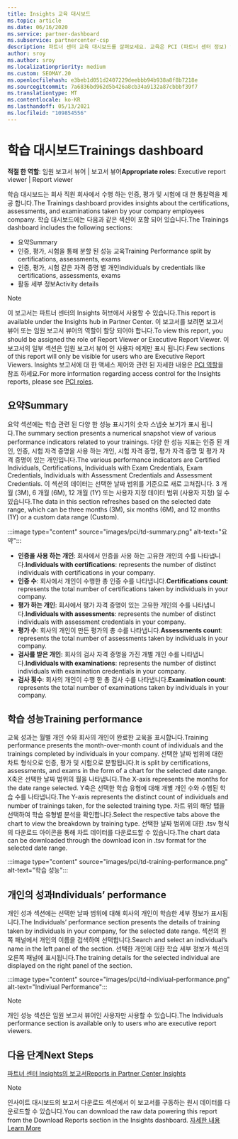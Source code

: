 ```yaml
---
title: Insights 교육 대시보드
ms.topic: article
ms.date: 06/16/2020
ms.service: partner-dashboard
ms.subservice: partnercenter-csp
description: 파트너 센터 교육 대시보드를 살펴보세요. 교육은 PCI (파트너 센터 정보) 영역에서 사용할 수 있는 보고서 중 하나입니다.
author: sroy
ms.author: sroy
ms.localizationpriority: medium
ms.custom: SEOMAY.20
ms.openlocfilehash: e3beb1d051d2407229deebbb94b938a8f8b7218e
ms.sourcegitcommit: 7a6836bd962d5b426a8cb34a9132a87cbbbf39f7
ms.translationtype: MT
ms.contentlocale: ko-KR
ms.lasthandoff: 05/13/2021
ms.locfileid: "109854556"
---
```

# <a name="trainings-dashboard"></a><span data-ttu-id="64163-104">학습 대시보드</span><span class="sxs-lookup"><span data-stu-id="64163-104">Trainings dashboard</span></span>

<span data-ttu-id="64163-105">**적절 한 역할**: 임원 보고서 뷰어 | 보고서 뷰어</span><span class="sxs-lookup"><span data-stu-id="64163-105">**Appropriate roles**: Executive report viewer | Report viewer</span></span>

<span data-ttu-id="64163-106">학습 대시보드는 회사 직원 회사에서 수행 하는 인증, 평가 및 시험에 대 한 통찰력을 제공 합니다.</span><span class="sxs-lookup"><span data-stu-id="64163-106">The Trainings dashboard provides insights about the certifications, assessments, and examinations taken by your company employees company.</span></span> <span data-ttu-id="64163-107">학습 대시보드에는 다음과 같은 섹션이 포함 되어 있습니다.</span><span class="sxs-lookup"><span data-stu-id="64163-107">The Trainings dashboard includes the following sections:</span></span>

- <span data-ttu-id="64163-108">요약</span><span class="sxs-lookup"><span data-stu-id="64163-108">Summary</span></span>
- <span data-ttu-id="64163-109">인증, 평가, 시험을 통해 분할 된 성능 교육</span><span class="sxs-lookup"><span data-stu-id="64163-109">Training Performance split by certifications, assessments, exams</span></span>
- <span data-ttu-id="64163-110">인증, 평가, 시험 같은 자격 증명 별 개인</span><span class="sxs-lookup"><span data-stu-id="64163-110">Individuals by credentials like certifications, assessments, exams</span></span>
- <span data-ttu-id="64163-111">활동 세부 정보</span><span class="sxs-lookup"><span data-stu-id="64163-111">Activity details</span></span>

>[!NOTE] 
><span data-ttu-id="64163-112">이 보고서는 파트너 센터의 Insights 허브에서 사용할 수 있습니다.</span><span class="sxs-lookup"><span data-stu-id="64163-112">This report is available under the Insights hub in Partner Center.</span></span> <span data-ttu-id="64163-113">이 보고서를 보려면 보고서 뷰어 또는 임원 보고서 뷰어의 역할이 할당 되어야 합니다.</span><span class="sxs-lookup"><span data-stu-id="64163-113">To view this report, you should be assigned the role of Report Viewer or Executive Report Viewer.</span></span> <span data-ttu-id="64163-114">이 보고서의 일부 섹션은 임원 보고서 뷰어 인 사용자 에게만 표시 됩니다.</span><span class="sxs-lookup"><span data-stu-id="64163-114">Few sections of this report will only be visible for users who are Executive Report Viewers.</span></span> <span data-ttu-id="64163-115">Insights 보고서에 대 한 액세스 제어와 관련 된 자세한 내용은 [PCI 역할](pci-roles.md)을 참조 하세요.</span><span class="sxs-lookup"><span data-stu-id="64163-115">For more information regarding access control for the Insights reports, please see [PCI roles](pci-roles.md).</span></span>

## <a name="summary"></a><span data-ttu-id="64163-116">요약</span><span class="sxs-lookup"><span data-stu-id="64163-116">Summary</span></span>

<span data-ttu-id="64163-117">요약 섹션에는 학습 관련 된 다양 한 성능 표시기의 숫자 스냅숏 보기가 표시 됩니다.</span><span class="sxs-lookup"><span data-stu-id="64163-117">The summary section presents a numerical snapshot view of various performance indicators related to your trainings.</span></span> <span data-ttu-id="64163-118">다양 한 성능 지표는 인증 된 개인, 인증, 시험 자격 증명을 사용 하는 개인, 시험 자격 증명, 평가 자격 증명 및 평가 자격 증명이 있는 개인입니다.</span><span class="sxs-lookup"><span data-stu-id="64163-118">The various performance indicators are Certified Individuals, Certifications, Individuals with Exam Credentials, Exam Credentials, Individuals with Assessment Credentials and Assessment Credentials.</span></span> <span data-ttu-id="64163-119">이 섹션의 데이터는 선택한 날짜 범위를 기준으로 새로 고쳐집니다. 3 개월 (3M), 6 개월 (6M), 12 개월 (1Y) 또는 사용자 지정 데이터 범위 (사용자 지정) 일 수 있습니다.</span><span class="sxs-lookup"><span data-stu-id="64163-119">The data in this section refreshes based on the selected date range, which can be three months (3M), six months (6M), and 12 months (1Y) or a custom data range (Custom).</span></span> 

:::image type="content" source="images/pci/td-summary.png" alt-text="요약":::

- <span data-ttu-id="64163-121">**인증을 사용 하는 개인**: 회사에서 인증을 사용 하는 고유한 개인의 수를 나타냅니다.</span><span class="sxs-lookup"><span data-stu-id="64163-121">**Individuals with certifications**: represents the number of distinct individuals with certifications in your company.</span></span>
- <span data-ttu-id="64163-122">**인증 수**: 회사에서 개인이 수행한 총 인증 수를 나타냅니다.</span><span class="sxs-lookup"><span data-stu-id="64163-122">**Certifications count**: represents the total number of certifications taken by individuals in your company.</span></span>
- <span data-ttu-id="64163-123">**평가 하는 개인**: 회사에서 평가 자격 증명이 있는 고유한 개인의 수를 나타냅니다.</span><span class="sxs-lookup"><span data-stu-id="64163-123">**Individuals with assessments**: represents the number of distinct individuals with assessment credentials in your company.</span></span> 
- <span data-ttu-id="64163-124">**평가 수**: 회사의 개인이 만든 평가의 총 수를 나타냅니다.</span><span class="sxs-lookup"><span data-stu-id="64163-124">**Assessments count**: represents the total number of assessments taken by individuals in your company.</span></span>
- <span data-ttu-id="64163-125">**검사를 받은 개인:** 회사의 검사 자격 증명을 가진 개별 개인 수를 나타냅니다.</span><span class="sxs-lookup"><span data-stu-id="64163-125">**Individuals with examinations**: represents the number of distinct individuals with examination credentials in your company.</span></span> 
- <span data-ttu-id="64163-126">**검사 횟수**: 회사의 개인이 수행 한 총 검사 수를 나타냅니다.</span><span class="sxs-lookup"><span data-stu-id="64163-126">**Examination count**: represents the total number of examinations taken by individuals in your company.</span></span>

## <a name="training-performance"></a><span data-ttu-id="64163-127">학습 성능</span><span class="sxs-lookup"><span data-stu-id="64163-127">Training performance</span></span>

<span data-ttu-id="64163-128">교육 성과는 월별 개인 수와 회사의 개인이 완료한 교육을 표시합니다.</span><span class="sxs-lookup"><span data-stu-id="64163-128">Training performance presents the month-over-month count of individuals and the trainings completed by individuals in your company.</span></span> <span data-ttu-id="64163-129">선택한 날짜 범위에 대한 차트 형식으로 인증, 평가 및 시험으로 분할됩니다.</span><span class="sxs-lookup"><span data-stu-id="64163-129">It is split by certifications, assessments, and exams in the form of a chart for the selected date range.</span></span> <span data-ttu-id="64163-130">X축은 선택한 날짜 범위의 월을 나타냅니다.</span><span class="sxs-lookup"><span data-stu-id="64163-130">The X-axis represents the months for the date range selected.</span></span> <span data-ttu-id="64163-131">Y축은 선택한 학습 유형에 대해 개별 개인 수와 수행된 학습 수를 나타냅니다.</span><span class="sxs-lookup"><span data-stu-id="64163-131">The Y-axis represents the distinct count of individuals and number of trainings taken, for the selected training type.</span></span> <span data-ttu-id="64163-132">차트 위의 해당 탭을 선택하여 학습 유형별 분석을 확인합니다.</span><span class="sxs-lookup"><span data-stu-id="64163-132">Select the respective tabs above the chart to view the breakdown by training type.</span></span> <span data-ttu-id="64163-133">선택한 날짜 범위에 대한 .tsv 형식의 다운로드 아이콘을 통해 차트 데이터를 다운로드할 수 있습니다.</span><span class="sxs-lookup"><span data-stu-id="64163-133">The chart data can be downloaded through the download icon in .tsv format for the selected date range.</span></span>

:::image type="content" source="images/pci/td-training-performance.png" alt-text="학습 성능":::

## <a name="individuals-performance"></a><span data-ttu-id="64163-135">개인의 성과</span><span class="sxs-lookup"><span data-stu-id="64163-135">Individuals’ performance</span></span>

<span data-ttu-id="64163-136">개인 성과 섹션에는 선택한 날짜 범위에 대해 회사의 개인이 학습한 세부 정보가 표시됩니다.</span><span class="sxs-lookup"><span data-stu-id="64163-136">The Individuals’ performance section presents the details of training taken by individuals in your company, for the selected date range.</span></span> <span data-ttu-id="64163-137">섹션의 왼쪽 패널에서 개인의 이름을 검색하여 선택합니다.</span><span class="sxs-lookup"><span data-stu-id="64163-137">Search and select an individual’s name in the left panel of the section.</span></span> <span data-ttu-id="64163-138">선택한 개인에 대한 학습 세부 정보가 섹션의 오른쪽 패널에 표시됩니다.</span><span class="sxs-lookup"><span data-stu-id="64163-138">The training details for the selected individual are displayed on the right panel of the section.</span></span>

:::image type="content" source="images/pci/td-indiviual-performance.png" alt-text="Indiviual Performance":::

>[!NOTE] 
> <span data-ttu-id="64163-140">개인 성능 섹션은 임원 보고서 뷰어인 사용자만 사용할 수 있습니다.</span><span class="sxs-lookup"><span data-stu-id="64163-140">The Individuals performance section is available only to users who are executive report viewers.</span></span> 

## <a name="next-steps"></a><span data-ttu-id="64163-141">다음 단계</span><span class="sxs-lookup"><span data-stu-id="64163-141">Next Steps</span></span>

[<span data-ttu-id="64163-142">파트너 센터 Insights의 보고서</span><span class="sxs-lookup"><span data-stu-id="64163-142">Reports in Partner Center Insights</span></span>](partner-center-insights.md)

>[!NOTE] 
> <span data-ttu-id="64163-143">인사이트 대시보드의 보고서 다운로드 섹션에서 이 보고서를 구동하는 원시 데이터를 다운로드할 수 있습니다.</span><span class="sxs-lookup"><span data-stu-id="64163-143">You can download the raw data powering this report from the Download Reports section in the Insights dashboard.</span></span> [<span data-ttu-id="64163-144">자세한 내용</span><span class="sxs-lookup"><span data-stu-id="64163-144">Learn More</span></span>](pci-download-reports.md)